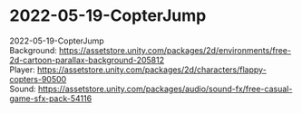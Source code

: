 # 2022-05-19-CopterJump
2022-05-19-CopterJump
<br>
Background: https://assetstore.unity.com/packages/2d/environments/free-2d-cartoon-parallax-background-205812
<br>
Player: https://assetstore.unity.com/packages/2d/characters/flappy-copters-90500
<br>
Sound: https://assetstore.unity.com/packages/audio/sound-fx/free-casual-game-sfx-pack-54116
